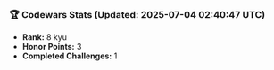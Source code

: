 ### 🏆 Codewars Stats (Updated: 2025-07-04 02:40:47 UTC)

- **Rank:** 8 kyu
- **Honor Points:** 3
- **Completed Challenges:** 1
